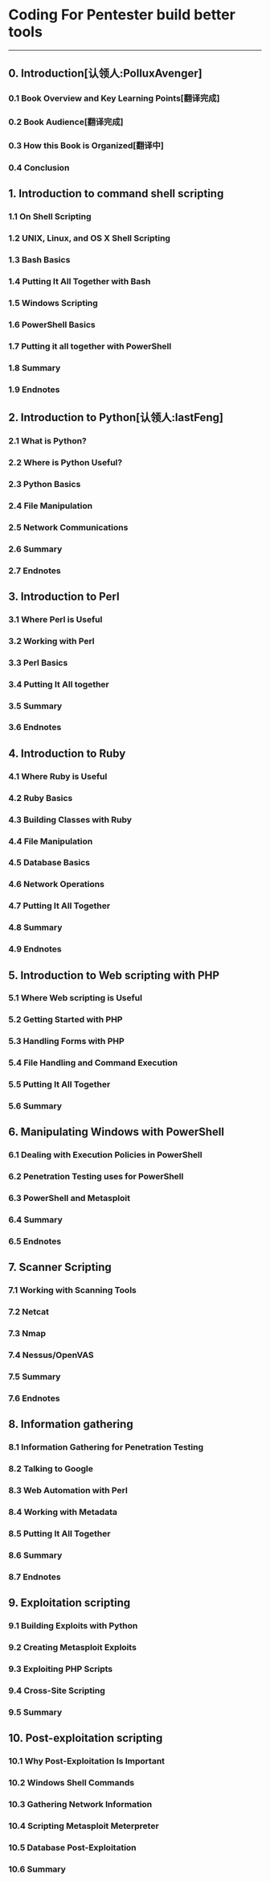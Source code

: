 ﻿# Coding For Pentester build better tools

---
## 0. Introduction[认领人:PolluxAvenger]
### 0.1 Book Overview and Key Learning Points[翻译完成]
### 0.2 Book Audience[翻译完成]
### 0.3 How this Book is Organized[翻译中]
### 0.4 Conclusion
## 1. Introduction to command shell scripting
### 1.1 On Shell Scripting
### 1.2 UNIX, Linux, and OS X Shell Scripting
### 1.3 Bash Basics
### 1.4 Putting It All Together with Bash
### 1.5 Windows Scripting
### 1.6 PowerShell Basics
### 1.7 Putting it all together with PowerShell
### 1.8 Summary
### 1.9 Endnotes
## 2. Introduction to Python[认领人:lastFeng]
### 2.1 What is Python?
### 2.2 Where is Python Useful?
### 2.3 Python Basics
### 2.4 File Manipulation
### 2.5 Network Communications
### 2.6 Summary
### 2.7 Endnotes
## 3. Introduction to Perl
### 3.1 Where Perl is Useful
### 3.2 Working with Perl
### 3.3 Perl Basics
### 3.4 Putting It All together
### 3.5 Summary
### 3.6 Endnotes
## 4. Introduction to Ruby
### 4.1 Where Ruby is Useful
### 4.2 Ruby Basics
### 4.3 Building Classes with Ruby
### 4.4 File Manipulation
### 4.5 Database Basics
### 4.6 Network Operations
### 4.7 Putting It All Together
### 4.8 Summary
### 4.9 Endnotes
## 5. Introduction to Web scripting with PHP
### 5.1 Where Web scripting is Useful
### 5.2 Getting Started with PHP
### 5.3 Handling Forms with PHP
### 5.4 File Handling and Command Execution
### 5.5 Putting It All Together
### 5.6 Summary
## 6. Manipulating Windows with PowerShell
### 6.1 Dealing with Execution Policies in PowerShell
### 6.2 Penetration Testing uses for PowerShell
### 6.3 PowerShell and Metasploit
### 6.4 Summary
### 6.5 Endnotes
## 7. Scanner Scripting
### 7.1 Working with Scanning Tools
### 7.2 Netcat
### 7.3 Nmap
### 7.4 Nessus/OpenVAS
### 7.5 Summary
### 7.6 Endnotes
## 8. Information gathering
### 8.1 Information Gathering for Penetration Testing
### 8.2 Talking to Google
### 8.3 Web Automation with Perl
### 8.4 Working with Metadata
### 8.5 Putting It All Together
### 8.6 Summary
### 8.7 Endnotes
## 9. Exploitation scripting
### 9.1 Building Exploits with Python
### 9.2 Creating Metasploit Exploits
### 9.3 Exploiting PHP Scripts
### 9.4 Cross-Site Scripting
### 9.5 Summary
## 10. Post-exploitation scripting
### 10.1 Why Post-Exploitation Is Important
### 10.2 Windows Shell Commands
### 10.3 Gathering Network Information
### 10.4 Scripting Metasploit Meterpreter
### 10.5 Database Post-Exploitation
### 10.6 Summary




